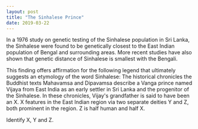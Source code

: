 ```yaml
---
layout: post
title: "The Sinhalese Prince"
date: 2019-03-22
---
```


In a 1976 study on genetic testing of the Sinhalese population in Sri Lanka, the Sinhalese were found to be genetically closest to the East Indian population of Bengal and surrounding areas. More recent studies have also shown that genetic distance of Sinhalese is smallest with the Bengali.

This finding offers affirmation for the following legend that ultimately suggests an etymology of the word Sinhalese:
The historical chronicles the Buddhist texts Mahavamsa and Dipavamsa describe a Vanga prince named Vijaya from East India as an early settler in Sri Lanka and the progenitor of the Sinhalese. In these chronicles, Vijay's grandfather is said to have been an X. X features in the East Indian region via two separate deities Y and Z, both prominent in the region. Z is half human and half X.

Identify X, Y and Z.

